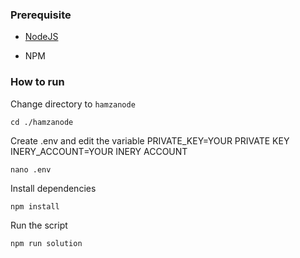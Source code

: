 ### Prerequisite

- [NodeJS](https://nodejs.org/en/)

- NPM



### How to run

Change directory to ```hamzanode```

```shell
cd ./hamzanode
```

Create .env and edit the variable
PRIVATE_KEY=YOUR PRIVATE KEY
INERY_ACCOUNT=YOUR INERY ACCOUNT

```shell
nano .env
```

Install dependencies

```shell
npm install
```

Run the script

```
npm run solution
```
